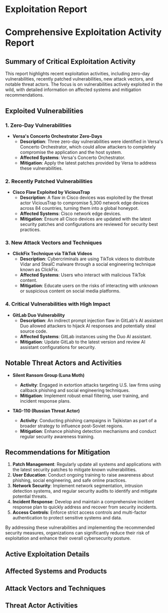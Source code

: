 # Exploitation Report

# Comprehensive Exploitation Activity Report

## Summary of Critical Exploitation Activity

This report highlights recent exploitation activities, including zero-day vulnerabilities, recently patched vulnerabilities, new attack vectors, and notable threat actors. The focus is on vulnerabilities actively exploited in the wild, with detailed information on affected systems and mitigation recommendations.

## Exploited Vulnerabilities

### 1. Zero-Day Vulnerabilities
- **Versa's Concerto Orchestrator Zero-Days**
  - **Description**: Three zero-day vulnerabilities were identified in Versa's Concerto Orchestrator, which could allow attackers to completely compromise the application and the host system.
  - **Affected Systems**: Versa's Concerto Orchestrator.
  - **Mitigation**: Apply the latest patches provided by Versa to address these vulnerabilities.

### 2. Recently Patched Vulnerabilities
- **Cisco Flaw Exploited by ViciousTrap**
  - **Description**: A flaw in Cisco devices was exploited by the threat actor ViciousTrap to compromise 5,300 network edge devices across 84 countries, turning them into a global honeypot.
  - **Affected Systems**: Cisco network edge devices.
  - **Mitigation**: Ensure all Cisco devices are updated with the latest security patches and configurations are reviewed for security best practices.

### 3. New Attack Vectors and Techniques
- **ClickFix Technique via TikTok Videos**
  - **Description**: Cybercriminals are using TikTok videos to distribute Vidar and StealC malware through a social engineering technique known as ClickFix.
  - **Affected Systems**: Users who interact with malicious TikTok content.
  - **Mitigation**: Educate users on the risks of interacting with unknown or suspicious content on social media platforms.

### 4. Critical Vulnerabilities with High Impact
- **GitLab Duo Vulnerability**
  - **Description**: An indirect prompt injection flaw in GitLab's AI assistant Duo allowed attackers to hijack AI responses and potentially steal source code.
  - **Affected Systems**: GitLab instances using the Duo AI assistant.
  - **Mitigation**: Update GitLab to the latest version and review AI assistant configurations for security.

## Notable Threat Actors and Activities

- **Silent Ransom Group (Luna Moth)**
  - **Activity**: Engaged in extortion attacks targeting U.S. law firms using callback phishing and social engineering techniques.
  - **Mitigation**: Implement robust email filtering, user training, and incident response plans.

- **TAG-110 (Russian Threat Actor)**
  - **Activity**: Conducting phishing campaigns in Tajikistan as part of a broader strategy to influence post-Soviet regions.
  - **Mitigation**: Enhance phishing detection mechanisms and conduct regular security awareness training.

## Recommendations for Mitigation

1. **Patch Management**: Regularly update all systems and applications with the latest security patches to mitigate known vulnerabilities.
2. **User Education**: Conduct ongoing training to raise awareness about phishing, social engineering, and safe online practices.
3. **Network Security**: Implement network segmentation, intrusion detection systems, and regular security audits to identify and mitigate potential threats.
4. **Incident Response**: Develop and maintain a comprehensive incident response plan to quickly address and recover from security incidents.
5. **Access Controls**: Enforce strict access controls and multi-factor authentication to protect sensitive systems and data.

By addressing these vulnerabilities and implementing the recommended security measures, organizations can significantly reduce their risk of exploitation and enhance their overall cybersecurity posture.

## Active Exploitation Details



## Affected Systems and Products



## Attack Vectors and Techniques



## Threat Actor Activities

 